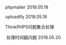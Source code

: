 phpmailer               2018.05.18

uploadify               2018.05.18

ThinkPHP5问题集合处理
  
  处理时间戳问题           2018.05.20
